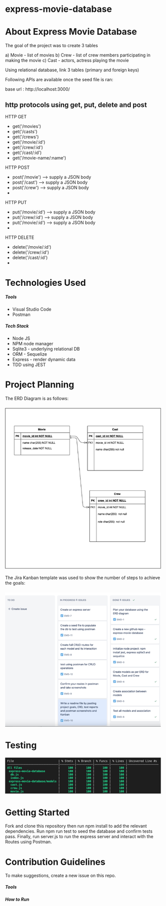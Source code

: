 # express-movie-database

<h1>About Express Movie Database</h1>

The goal of the project was to create 3 tables

   a) Movie - list of movies
   b) Crew - list of crew members participating in making the movie
   c) Cast - actors, actress playing the movie

Using relational database, link 3 tables (primary and foreign keys)

Following APIs are available once the seed file is ran:

base url : http://localhost:3000/


http protocols using get, put, delete and post
----------------------------------------------

HTTP GET

<ul>
    <li>get('/movies')</li>
    <li>get('/casts')</li>
    <li>get('/crews')</li>
    <li>get('/movie/:id')</li>
    <li>get('/crew/:id')</li>
    <li>get('/cast/:id')</li>
    <li>get('/movie-name/:name')</li>
</ul>

HTTP POST
<ul>
    <li> post('/movie') --> supply a JSON body</li>
    <li>post('/cast') --> supply a JSON body</li>
    <li>post('/crew') --> supply a JSON body<li>

</ul>

HTTP PUT
<ul>
    <li>put('/movie/:id') --> supply a JSON body</li>
    <li>put('/crew/:id') --> supply a JSON body</li>
    <li>put('/movie/:id') --> supply a JSON body<li>

</ul>

HTTP DELETE


<ul>
    <li>delete('/movie/:id')</li>
    <li>delete('/crew/:id')</li>
    <li>delete('/cast/:id')<li>

</ul>


<h1>Technologies Used</h1>
<h5>Tools</h5>
<ul>
    <li>Visual Studio Code</li>
    <li>Postman</li>
   
   
</ul>
<h5>Tech Stack</h5>
<ul>
    <li>Node JS</li>
    <li>NPM node manager</li>
    <li>Sqlite3 - underlying relational DB</li>
    <li>ORM - Sequelize</li>
    <li>Express - render dynamic data</li>
    <li>TDD using JEST</li>
</ul>

<h1>Project Planning</h1>
The ERD Diagram is as follows:
<h3>
    <img src="https://github.com/ivycodr/express-movie-database/blob/main/resources/erd-movie-crew-cast.png">
</h3>

The Jira Kanban template was used to show the number of steps to achieve the goals:

<h3>
    <img src="https://github.com/ivycodr/express-movie-database/blob/main/resources/kanban.png">
</h3>

<h1>Testing</h1>
<h3>
    <img src="https://github.com/ivycodr/express-movie-database/blob/main/resources/test_report_12122021.png">
</h3>


<h1>Getting Started</h1>
Fork and clone this repository then run npm install to add the relevant dependencies. Run npm run test to seed the database and confirm tests pass. Finally, run server.js to run the express server and interact with the Routes using Postman.

<h1>Contribution Guidelines</h1>
To make suggestions, create a new issue on this repo.







<h5>Tools</h5>


<h5>How to Run</h5>
